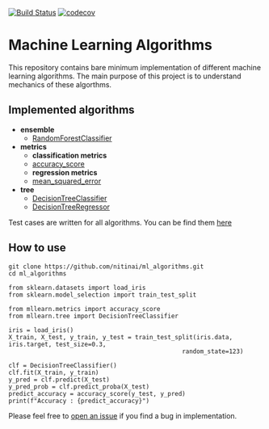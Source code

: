 [![Build Status](https://travis-ci.org/nitinai/ml_algorithms.svg?branch=master)](https://travis-ci.org/nitinai/ml_algorithms)
[![codecov](https://codecov.io/gh/nitinai/ml_algorithms/branch/master/graph/badge.svg)](https://codecov.io/gh/nitinai/ml_algorithms)

# Machine Learning Algorithms

This repository contains bare minimum implementation of different machine learning algorithms. The main purpose of this project is to understand mechanics of these algorthms.

## Implemented algorithms 
- **ensemble**
  * [RandomForestClassifier](mllearn/ensemble/forest.py#L69)
- **metrics**
  - **classification metrics**
  * [accuracy_score](mllearn/metrics/classification.py#L3)
  - **regression metrics**
  * [mean_squared_error](mllearn/metrics/regression.py#L3)
- **tree**
  * [DecisionTreeClassifier](mllearn/tree/tree.py#L220)
  * [DecisionTreeRegressor](mllearn/tree/tree.py#L279)

Test cases are written for all algorithms. You can be find them [here](mllearn/tests)

## How to use
	
	git clone https://github.com/nitinai/ml_algorithms.git
	cd ml_algorithms
	
	from sklearn.datasets import load_iris
	from sklearn.model_selection import train_test_split
	
	from mllearn.metrics import accuracy_score
	from mllearn.tree import DecisionTreeClassifier

	iris = load_iris()
	X_train, X_test, y_train, y_test = train_test_split(iris.data, iris.target, test_size=0.3,
                                                    random_state=123)
	
	clf = DecisionTreeClassifier()
	clf.fit(X_train, y_train)
	y_pred = clf.predict(X_test)
    y_pred_prob = clf.predict_proba(X_test)
	predict_accuracy = accuracy_score(y_test, y_pred)
    print(f"Accuracy : {predict_accuracy}")
	
	
Please feel free to [open an issue](https://github.com/nitinai/ml_algorithms/issues/new) if you find a bug in implementation.
